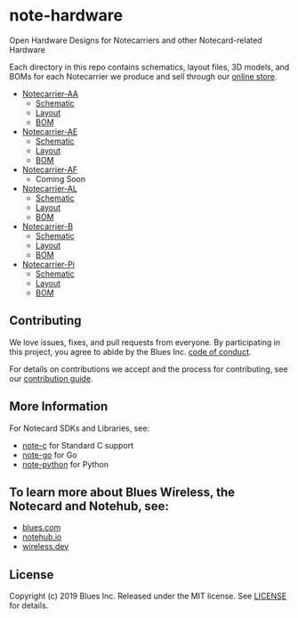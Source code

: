 # note-hardware

Open Hardware Designs for Notecarriers and other Notecard-related Hardware

Each directory in this repo contains schematics, layout files, 3D models, and BOMs for each Notecarrier we produce and sell through our
[online store](https://shop.blues.io).

- [Notecarrier-AA](/Notecarrier-AA/v14/)
  - [Schematic](/Notecarrier-AA/v14/Notecarrier-AA%20schematic%20v14.pdf)
  - [Layout](/Notecarrier-AA/v14/Notecarrier-AA%20drawing%20v14.pdf)
  - [BOM](/Notecarrier-AA/v14/Notecarrier-AA%20BOM%20v14.pdf)
- [Notecarrier-AE](/Notecarrier-AA/v14/)
  - [Schematic](/Notecarrier-AE/v14/Notecarrier-AE%20schematic%20v14.pdf)
  - [Layout](/Notecarrier-AE/v14/Notecarrier-AE%20drawing%20v14.pdf)
  - [BOM](/Notecarrier-AE/v14/Notecarrier-AE%20BOM%20v14.pdf)
- [Notecarrier-AF](/Notecarrier-AA/v6/)
  - Coming Soon
- [Notecarrier-AL](/Notecarrier-AL/v14/)
  - [Schematic](/Notecarrier-AL/v14/Notecarrier-AL%20schematic%20v14.pdf)
  - [Layout](/Notecarrier-AL/v14/Notecarrier-AL%20drawing%20v14.pdf)
  - [BOM](/Notecarrier-AL/v14/Notecarrier-AL%20BOM%20v14.pdf)
- [Notecarrier-B](/Notecarrier-B/v12/)
  - [Schematic](/Notecarrier-B/v12/Notecarrier-B%20schematic%20v12.pdf)
  - [Layout](/Notecarrier-B/v12/Notecarrier-B%20drawing%20v12.pdf)
  - [BOM](/Notecarrier-B/v12/Notecarrier-B%20BOM%20v12.pdf)
- [Notecarrier-Pi](/Notecarrier-Pi/v4/)
  - [Schematic](/Notecarrier-Pi/v4/Notecarrier-Pi%20schematic%20v4.pdf)
  - [Layout](/Notecarrier-Pi/v4/Notecarrier-Pi%20drawing%20v4.pdf)
  - [BOM](/Notecarrier-Pi/v4/Notecarrier-Pi%20BOM%20v4.pdf)

## Contributing

We love issues, fixes, and pull requests from everyone. By participating in this
project, you agree to abide by the Blues Inc.
[code of conduct](CODE_OF_CONDUCT.md).

For details on contributions we accept and the process for contributing, see our
[contribution guide](CONTRIBUTING.md).

## More Information

For Notecard SDKs and Libraries, see:

* [note-c](note-c) for Standard C support
* [note-go](note-go) for Go
* [note-python](note-python) for Python

## To learn more about Blues Wireless, the Notecard and Notehub, see:

* [blues.com](https://blues.io)
* [notehub.io][Notehub]
* [wireless.dev](https://wireless.dev)

## License

Copyright (c) 2019 Blues Inc. Released under the MIT license. See
[LICENSE](LICENSE) for details.

[blues]: https://blues.com
[notehub]: https://notehub.io
[note-c]: https://github.com/blues/note-c
[note-go]: https://github.com/blues/note-go
[note-python]: https://github.com/blues/note-python
[archive]: https://github.com/blues/note-arduino/archive/master.zip
[code of conduct]: https://blues.github.io/opensource/code-of-conduct
[Notehub]: https://notehub.io

